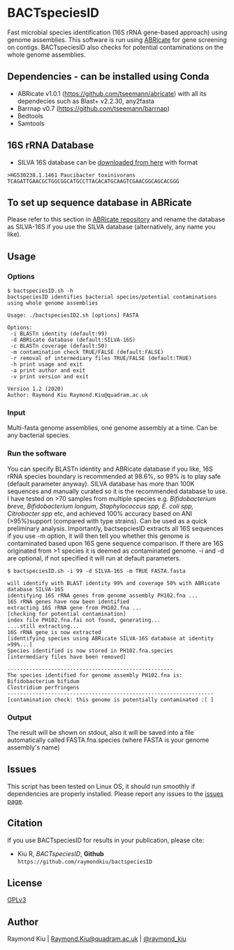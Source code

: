 # BACTspeciesID
Fast microbial species identification (16S rRNA gene-based approach) using genome assemblies. This software is run using [ABRicate](https://github.com/tseemann/abricate) for gene screening on contigs. BACTspeciesID also checks for potential contaminations on the whole genome assemblies.

## Dependencies - can be installed using Conda
* ABRicate v1.0.1 (https://github.com/tseemann/abricate) with all its dependecies such as Blast+ v2.2.30, any2fasta
* Barrnap v0.7 (https://github.com/tseemann/barrnap)
* Bedtools
* Samtools

## 16S rRNA Database
* SILVA 16S database can be [downloaded from here](https://zenodo.org/record/3731176/files/silva_species_assignment_v138.fa.gz?download=1) with format
```
>HG530238.1.1461 Paucibacter toxinivorans
TCAGATTGAACGCTGGCGGCATGCCTTACACATGCAAGTCGAACGGCAGCACGGG
```

## To set up sequence database in ABRicate
Please refer to this section in [ABRicate repository](https://github.com/tseemann/abricate#making-your-own-database) and rename the database as SILVA-16S if you use the SILVA database (alternatively, any name you like).

## Usage
### Options
```
$ bactspeciesID.sh -h
bactspeciesID identifies bacterial species/potential contaminations using whole genome assemblies

Usage: ./bactspeciesID2.sh [options] FASTA

Options:
 -i BLASTn identity (default:99)
 -d ABRicate database (default:SILVA-16S)
 -c BLASTn coverage (default:50)
 -m contamination check TRUE/FALSE (default:FALSE)
 -r removal of intermediary files TRUE/FALSE (default:TRUE)
 -h print usage and exit
 -a print author and exit
 -v print version and exit

Version 1.2 (2020)
Author: Raymond Kiu Raymond.Kiu@quadram.ac.uk
```
### Input
Multi-fasta genome assemblies, one genome assembly at a time. Can be any bacterial species.

### Run the software
You can specify BLASTn identity and ABRicate database if you like, 16S rRNA species boundary is recommended at 98.6%, so 99% is to play safe (default parameter anyway). SILVA database has more than 100K sequences and manually curated so it is the recommended database to use. I have tested on >70 samples from multiple species e.g. *Bifidobacterium breve, Bifidobacterium longum, Staphylococcus spp, E. coli spp, Citrobacter spp* etc, and achieved 100% accuracy based on ANI (>95%)support (compared with type strains). Can be used as a quick preliminary analysis.
Importantly, bactsepciesID extracts all 16S sequences if you use -m option, it will then tell you whether this genome is contaminated based upon 16S gene sequence comparison. If there are 16S originated from >1 species it is deemed as contaminated genome.
-i and -d are optional, if not specified it will run at default parameters.
```
$ bactspeciesID.sh -i 99 -d SILVA-16S -m TRUE FASTA.fasta

will identify with BLAST identity 99% and coverage 50% with ABRicate database SILVA-16S
identifying 16S rRNA genes from genome assembly PH102.fna ...
16S rRNA genes have now been identified
extracting 16S rRNA gene from PH102.fna ...
[checking for potential contamination]
index file PH102.fna.fai not found, generating...
....still extracting...
16S rRNA gene is now extracted
[identifying species using ABRicate SILVA-16S database at identity >99%...]
Species identified is now stored in PH102.fna.species
[intermediary files have been removed]

-----------------------------------------------------
The species identified for genome assembly PH102.fna is: 
Bifidobacterium bifidum
Clostridium perfringens
------------------------------------------------------------------
[contamination check: this genome is potentially contaminated :( ]
```
### Output
The result will be shown on stdout, also it will be saved into a file automatically called FASTA.fna.species (where FASTA is your genome assembly's name)

## Issues
This script has been tested on Linux OS, it should run smoothly if dependencies are properly installed. Please report any issues to the [issues page](https://github.com/raymondkiu/bactspeciesID/issues).

## Citation
If you use BACTspeciesID for results in your publication, please cite:
* Kiu R, *BACTspeciesID*, **Github** `https://github.com/raymondkiu/bactspeciesID`

## License
[GPLv3](https://github.com/raymondkiu/bactspeciesID/blob/master/LICENSE)

## Author
Raymond Kiu | Raymond.Kiu@quadram.ac.uk | [@raymond_kiu](https://twitter.com/raymond_kiu)
